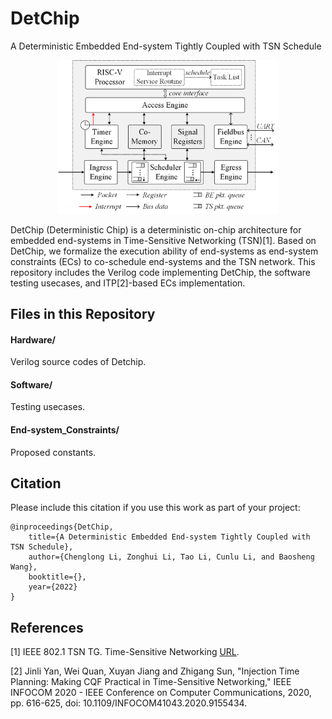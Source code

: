 # DetChip
A Deterministic Embedded End-system Tightly Coupled with TSN Schedule

<div align="center"><img src="Doc/DetChipArc.png" alt="DetChip architecture overview" width="70%" /></div>

DetChip (Deterministic Chip) is a deterministic on-chip architecture for embedded end-systems in Time-Sensitive Networking (TSN)[1]. Based on DetChip, we formalize the execution ability of end-systems as end-system constraints (ECs) to co-schedule end-systems and the TSN network. This repository includes the Verilog code implementing DetChip, the software testing usecases, and ITP[2]-based ECs implementation. 


## Files in this Repository

#### Hardware/

Verilog source codes of Detchip.

#### Software/

Testing usecases.

#### End-system_Constraints/

Proposed constants.


## Citation
Please include this citation if you use this work as part of your project:

```
@inproceedings{DetChip,
	title={A Deterministic Embedded End-system Tightly Coupled with TSN Schedule},
	author={Chenglong Li, Zonghui Li, Tao Li, Cunlu Li, and Baosheng Wang},
	booktitle={},
	year={2022}
}
```

## References

[1] IEEE 802.1 TSN TG. Time-Sensitive Networking [URL](https://1.ieee802.org/tsn/).

[2] Jinli Yan, Wei Quan, Xuyan Jiang and Zhigang Sun, "Injection Time Planning: Making CQF Practical in Time-Sensitive Networking," IEEE INFOCOM 2020 - IEEE Conference on Computer Communications, 2020, pp. 616-625, doi: 10.1109/INFOCOM41043.2020.9155434.
